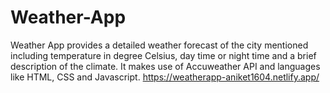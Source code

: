 # Weather-App
Weather App provides a detailed weather forecast of the city mentioned including temperature in degree Celsius, day time or night time and a brief description of the climate. It makes use of Accuweather API and languages like HTML, CSS and Javascript. 
https://weatherapp-aniket1604.netlify.app/
